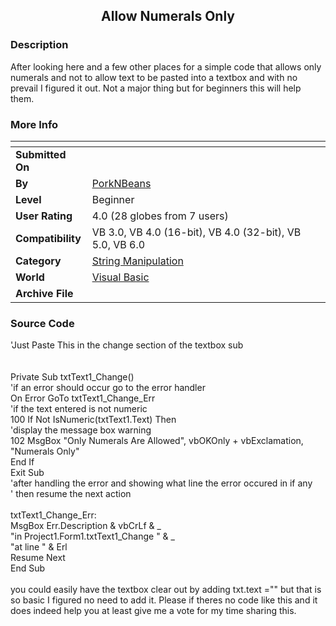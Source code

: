 ﻿<div align="center">

## Allow Numerals Only


</div>

### Description

After looking here and a few other places for a simple code that allows only numerals and not to allow text to be pasted into a textbox and with no prevail I figured it out. Not a major thing but for beginners this will help them.
 
### More Info
 


<span>             |<span>
---                |---
**Submitted On**   |
**By**             |[PorkNBeans](https://github.com/Planet-Source-Code/PSCIndex/blob/master/ByAuthor/porknbeans.md)
**Level**          |Beginner
**User Rating**    |4.0 (28 globes from 7 users)
**Compatibility**  |VB 3\.0, VB 4\.0 \(16\-bit\), VB 4\.0 \(32\-bit\), VB 5\.0, VB 6\.0
**Category**       |[String Manipulation](https://github.com/Planet-Source-Code/PSCIndex/blob/master/ByCategory/string-manipulation__1-5.md)
**World**          |[Visual Basic](https://github.com/Planet-Source-Code/PSCIndex/blob/master/ByWorld/visual-basic.md)
**Archive File**   |[](https://github.com/Planet-Source-Code/porknbeans-allow-numerals-only__1-30425/archive/master.zip)





### Source Code

'Just Paste This in the change section of the textbox sub<BR>
<br>
<br>
Private Sub txtText1_Change()<br>
'if an error should occur go to the error handler
<br>
 On Error GoTo txtText1_Change_Err
<br>
'if the text entered is not numeric
<br>
100 If Not IsNumeric(txtText1.Text) Then
<br>
'display the message box warning
<br>
102 MsgBox "Only Numerals Are Allowed", vbOKOnly + vbExclamation, "Numerals Only"
<br>
 End If
<br>
 Exit Sub
<br>
'after handling the error and showing what line the error occured in if any
<br>
' then resume the next action
<br>
<br>
txtText1_Change_Err:
<br>
 MsgBox Err.Description & vbCrLf & _
<br>
"in Project1.Form1.txtText1_Change " & _
<br>
 "at line " & Erl
<br>
 Resume Next
<br>
End Sub
<br>
<br>
you could easily have the textbox clear out by adding txt.text ="" but that is so basic I figured no need to add it.
Please if theres no code like this and it does indeed help you at least give me a vote for my time sharing this.

